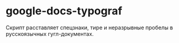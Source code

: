 # google-docs-typograf
Скрипт расставляет спецзнаки, тире и неразрывные пробелы в русскоязычных гугл-документах.
